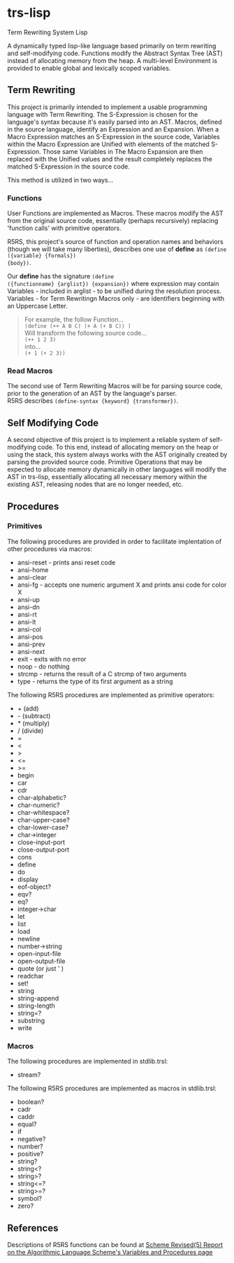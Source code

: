 # trs-lisp
Term Rewriting System Lisp  

A dynamically typed lisp-like language based primarily on term rewriting and self-modifying code. Functions modify the Abstract Syntax Tree (AST) instead of allocating memory from the heap. A multi-level Environment is provided to enable global and lexically scoped variables.  

## Term Rewriting
This project is primarily intended to implement a usable programming language with Term Rewriting. The S-Expression is chosen for the language's syntax because it's easily parsed into an AST. Macros, defined in the source language, identify an Expression and an Expansion. When a Macro Expression matches an S-Expression in the source code, Variables within the Macro Expression are Unified with elements of the matched S-Expression. Those same Variables in The Macro Expansion are then replaced with the Unified values and the result completely replaces the matched S-Expression in the source code.  

This method is utilized in two ways...

### Functions
User Functions are implemented as Macros. These macros modify the AST from the original source code, essentially (perhaps recursively) replacing 'function calls' with primitive operators.

R5RS, this project's source of function and operation names and behaviors (though we will take many liberties), describes one use of **define** as <code>(define ({variable} {formals}) {body})</code>.  

Our **define** has the signature <code>(define ({functionname} {arglist}) {expansion})</code> where expression may contain Variables - included in arglist - to be unified during the resolution process. Variables - for Term Rewritingn Macros only - are identifiers beginning with an Uppercase Letter.

>For example, the follow Function...  
><code>(define (++ A B C) (+ A (+ B C)) )</code>  
>Will transform the following source code...  
><code>(++ 1 2 3)</code>  
>into...  
><code>(+ 1 (+ 2 3))</code>

### Read Macros
The second use of Term Rewriting Macros will be for parsing source code, prior to the generation of an AST by the language's parser.  
R5RS describes <code>(define-syntax {keyword} {transformer})</code>.

## Self Modifying Code 
A second objective of this project is to implement a reliable system of self-modifying code. To this end, instead of allocating memory on the heap or using the stack, this system always works with the AST originally created by parsing the provided source code. Primitive Operations that may be expected to allocate memory dynamically in other languages will modify the AST in trs-lisp, essentially allocating all necessary memory within the existing AST, releasing nodes that are no longer needed, etc.

## Procedures

### Primitives
The following procedures are provided in order to facilitate implentation of other procedures via macros:  
- ansi-reset - prints ansi reset code
- ansi-home
- ansi-clear
- ansi-fg - accepts one numeric argument X and prints ansi code for color X
- ansi-up
- ansi-dn
- ansi-rt
- ansi-lt
- ansi-col
- ansi-pos
- ansi-prev
- ansi-next
- exit - exits with no error
- noop - do nothing
- strcmp - returns the result of a C strcmp of two arguments
- type - returns the type of its first argument as a string

The following R5RS procedures are implemented as primitive operators:
- \+ (add)
- \- (subtract)
- \* (multiply)
- / (divide)
- =
- <
- \>
- <=
- \>=
- begin
- car
- cdr
- char-alphabetic?
- char-numeric?
- char-whitespace?
- char-upper-case?
- char-lower-case?
- char->integer
- close-input-port
- close-output-port
- cons
- define
- do
- display
- eof-object?
- eqv?
- eq?
- integer->char
- let
- list 
- load
- newline
- number->string
- open-input-file
- open-output-file
- quote (or just ' )
- readchar
- set!
- string
- string-append
- string-length
- string=?
- substring
- write  

### Macros
The following procedures are implemented in stdlib.trsl:  
- stream?

The following R5RS procedures are implemented as macros in stdlib.trsl:  
- boolean?
- cadr  
- caddr
- equal?
- if
- negative?
- number?
- positive?
- string?
- string<?
- string\>?
- string<=?
- string\>=?
- symbol?
- zero?

## References

Descriptions of R5RS functions can be found at [Scheme Revised(5) Report on the Algorithmic Language Scheme's Variables and Procedures page](https://www-sop.inria.fr/indes/fp/Bigloo/doc/r5rs-12.html)
